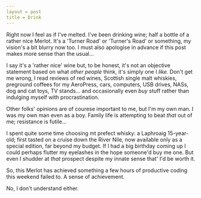 ```yaml
---
layout = post
title = Drink
---
```


Right now I feel as if I've melted.  I've been drinking wine; half a bottle of a rather nice Merlot.  It's a 'Turner Road' or 'Turner's Road' or something, my vision's a bit blurry now too.  I must also apologise in advance if this post makes more sense than the usual...

I say it's a 'rather nice' wine but, to be honest, it's not an objective statement based on what *other people* think, it's simply one I *like.*  Don't get me wrong, I read reviews of red wines, Scottish single malt whiskies, preground coffees for my AeroPress, cars, computers, USB drives, NASs, dog and cat toys, TV stands... and occasionally even *buy* stuff rather than indulging myself with procrastination.

Other folks' opinions are of courese important to me, but I'm my own man.  I was my own man even as a boy.  Family life is attempting to beat *that* out of me; resistance is futile...

I spent quite some time choosing mt prefect whisky: a Laphroaig 15-year-old; first tasted on a cruise down the River Nile, now available only as a special edition, far beyond my budget.  If I had a big birthday coming up I could perhaps flutter my eyelashes in the hope someone'd buy me one.  But even I shudder at *that* prospect despite my innate sense that' I'd be worth it.

So, this Merlot has achieved something a few hours of productive coding this weekend failed to.  A sense of achievement.

No, I don't understand either.
